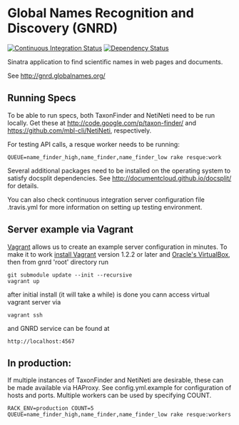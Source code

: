 Global Names Recognition and Discovery (GNRD)
=============================================

[![Continuous Integration Status][1]][2]
[![Dependency Status][3]][4]

Sinatra application to find scientific names in web pages and documents.

See http://gnrd.globalnames.org/

Running Specs
-------------

To be able to run specs, both TaxonFinder and NetiNeti need to be run locally.
Get these at http://code.google.com/p/taxon-finder/ and 
https://github.com/mbl-cli/NetiNeti, respectively.

For testing API calls, a resque worker needs to be running:

    QUEUE=name_finder_high,name_finder,name_finder_low rake resque:work

Several additional packages need to be installed on the operating system to 
satisfy docsplit dependencies. See http://documentcloud.github.io/docsplit/ 
for details.

You can also check continuous integration server configuration file .travis.yml
for more information on setting up testing environment.

Server example via Vagrant
--------------------------

[Vagrant][5] allows us to create an example server configuration in minutes. 
To make it to work [install Vagrant][6] version 1.2.2 or later 
and [Oracle's VirtualBox][7], then from gnrd 'root' directory run 
  
    git submodule update --init --recursive
    vagrant up
   
after initial install (it will take a while) is done you cann access 
virtual vagrant server via

    vagrant ssh

and GNRD service can be found at

    http://localhost:4567
    

In production:
--------------

If multiple instances of TaxonFinder and NetiNeti are desirable, these can be 
made available via HAProxy. See config.yml.example for configuration of hosts 
and ports. Multiple workers can be used by specifying COUNT.

    RACK_ENV=production COUNT=5 QUEUE=name_finder_high,name_finder,name_finder_low rake resque:workers


[1]: https://secure.travis-ci.org/GlobalNamesArchitecture/gnrd.png
[2]: http://travis-ci.org/GlobalNamesArchitecture/gnrd
[3]: https://gemnasium.com/GlobalNamesArchitecture/gnrd.png
[4]: https://gemnasium.com/GlobalNamesArchitecture/gnrd
[5]: http://docs.vagrantup.com/v2/getting-started/index.html
[6]: http://docs.vagrantup.com/v2/installation/
[7]: https://www.virtualbox.org/wiki/Downloads
